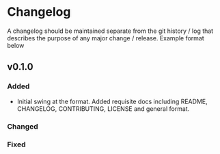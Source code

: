 # Changelog

A changelog should be maintained separate from the git history / log that describes the purpose of any major change / release. Example format below

## v0.1.0

### Added

- Initial swing at the format. Added requisite docs including README, CHANGELOG, CONTRIBUTING, LICENSE and general format.

### Changed


### Fixed



